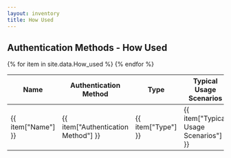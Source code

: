 ```yaml
---
layout: inventory
title: How Used
---
```


<h2>Authentication Methods - How Used</h2>
<table  id="where-used-table">
  <thead>
    <tr>
      <th>Name</th>
      <th>Authentication Method</th>
      <th>Type</th>
      <th>Typical Usage Scenarios</th>
      <th>User Interactions</th>
      <th>Automated Processes and Scripts</th>
      <th>Logs and Monitoring Details</th>
    </tr>
  </thead>
  <tbody>
    {% for item in site.data.How_used %}
    <tr>
      <td>{{ item["Name"] }}</td>
      <td>{{ item["Authentication Method"] }}</td>
      <td>{{ item["Type"] }}</td>
      <td>{{ item["Typical Usage Scenarios"] }}</td>
      <td>{{ item["User Interactions"] }}</td>
      <td>{{ item["Automated Processes and Scripts"] }}</td>
      <td>{{ item["Logs and Monitoring Details"] }}</td>
    </tr>
    {% endfor %}
  </tbody>
</table>
